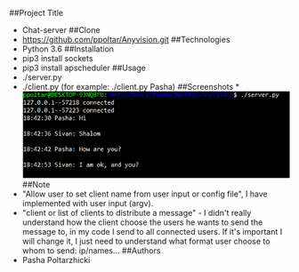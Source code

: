##Project Title
* Chat-server
##Clone
* https://github.com/ppoltar/Anyvision.git
##Technologies
* Python 3.6
##Installation 
* pip3 install sockets
* pip3 install apscheduler
##Usage
* ./server.py
* ./client.py <Name>  (for example: ./client.py Pasha)
##Screenshots
*![alt tag](https://github.com/ppoltar/Anyvision/blob/master/server.png)
##Note
* "Allow user to set client name from user input or config file", I have implemented with user input (argv).
* "client or list of clients to distribute a message" - I didn't really understand how the client choose the users he wants to send the message to,
in my code I send to all connected users. If it's important I will change it, I just need to understand what format user choose to whom to send: ip/names...
##Authors
* Pasha Poltarzhicki

 